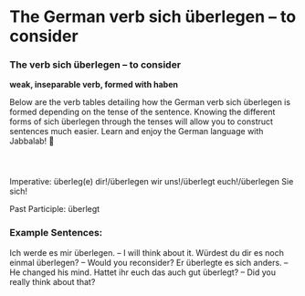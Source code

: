 # The German verb sich überlegen – to consider

[](http://www.jabbalab.com/blog/wp-content/uploads/2013/08/sich-ueberlegen.jpg)

### The verb sich überlegen – to consider

**weak, inseparable verb, formed with haben**

Below are the verb tables detailing how the German verb sich überlegen is formed depending on the tense of the sentence. Knowing the different forms of sich überlegen through the tenses will allow you to construct sentences much easier. Learn and enjoy the German language with Jabbalab! 🙂

### 


 

Imperative: überleg(e) dir!/überlegen wir uns!/überlegt euch!/überlegen Sie sich!

Past Participle: überlegt

### Example Sentences:

Ich werde es mir überlegen. – I will think about it.
Würdest du dir es noch einmal überlegen? – Would you reconsider?
Er überlegte es sich anders. – He changed his mind.
Hattet ihr euch das auch gut überlegt? – Did you really think about that?  
